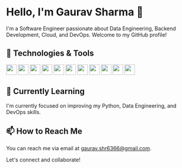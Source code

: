 # Hello, I'm Gaurav Sharma 👋



I'm a Software Engineer passionate about Data Engineering, Backend Development, Cloud, and DevOps. Welcome to my GitHub profile!

## 🔧 Technologies & Tools


<img src="https://img.shields.io/badge/-Python-3776AB?style=flat-square&logo=python&logoColor=white" height="28"> <img src="https://img.shields.io/badge/-FastAPI-009688?style=flat-square&logo=fastapi&logoColor=white" height="28"> <img src="https://img.shields.io/badge/-Django%20Rest%20Framework-092E20?style=flat-square&logo=django&logoColor=white" height="28"> <img src="https://img.shields.io/badge/-Docker-2496ED?style=flat-square&logo=docker&logoColor=white" height="28"> 
<img src="https://img.shields.io/badge/-Terraform-623CE4?style=flat-square&logo=terraform&logoColor=white" height="28">
<img src="https://img.shields.io/badge/-AWS%20SAM-FF9900?style=flat-square&logo=amazon-aws&logoColor=white" height="28"> <img src="https://img.shields.io/badge/PostgreSQL-316192?style=flat-square&logo=postgresql&logoColor=white" height="28"> <img src="https://img.shields.io/badge/Amazon%20DynamoDB-4053D6?style=flat-square&logo=Amazon%20DynamoDB&logoColor=white" height="28"> <img src="https://img.shields.io/badge/AWS%20Lambda-FF9900?style=flat-square&logo=amazon-aws&logoColor=white" height="28"> <img src="https://img.shields.io/badge/AWS%20API%20Gateway-232F3E?style=flat-square&logo=amazon-aws&logoColor=white" height="28"> <img src="https://img.shields.io/badge/MuleSoft-5C4EE2?style=flat-square&logo=mulesoft&logoColor=white" height="28">

## 🌱 Currently Learning

I'm currently focused on improving my Python, Data Engineering, and DevOps skills.


## 📫 How to Reach Me

You can reach me via email at [gaurav.shr6366@gmail.com](mailto:gaurav.shr6366@gmail.com).

Let's connect and collaborate!
